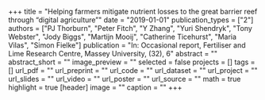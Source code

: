 +++
title = "Helping farmers mitigate nutrient losses to the great barrier reef through “digital agriculture”"
date = "2019-01-01"
publication_types = ["2"]
authors = ["PJ Thorburn", "Peter Fitch", "Y Zhang", "Yuri Shendryk", "Tony Webster", "Jody Biggs", "Martijn Mooij", "Catherine Ticehurst", "Maria Vilas", "Simon Fielke"]
publication = "In: Occasional report, Fertiliser and Lime Research Centre, Massey University, (32), 6"
abstract = ""
abstract_short = ""
image_preview = ""
selected = false
projects = []
tags = []
url_pdf = ""
url_preprint = ""
url_code = ""
url_dataset = ""
url_project = ""
url_slides = ""
url_video = ""
url_poster = ""
url_source = ""
math = true
highlight = true
[header]
image = ""
caption = ""
+++
